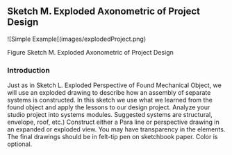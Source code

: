 ## Sketch M. Exploded Axonometric of Project Design

![Simple Example[(images/explodedProject.png)

Figure Sketch M. Exploded Axonometric of Project Design

### Introduction

Just as in Sketch L. Exploded Perspective of Found Mechanical Object, we
will use an exploded drawing to describe how an assembly of separate
systems is constructed. In this sketch we use what we learned from the
found object and apply the lessons to our design project. Analyze your
studio project into systems modules. Suggested systems are structural,
envelope, roof, etc.) Construct either a Para line or perspective
drawing in an expanded or exploded view. You may have transparency in
the elements. The final drawings should be in felt-tip pen on sketchbook
paper. Color is optional.
